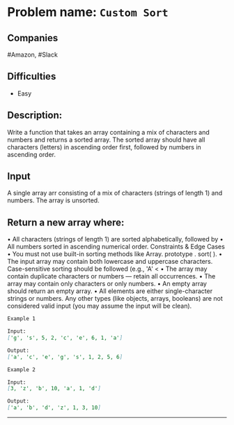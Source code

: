 # Problem name: `Custom Sort`

## Companies

#Amazon, #Slack

## Difficulties

- Easy

## Description:

Write a function that takes an array containing a mix of characters and numbers and returns a sorted array. The sorted array should have all characters (letters) in ascending order first, followed by numbers in ascending order.

## Input

A single array arr consisting of a mix of characters (strings of length 1) and numbers. The array is unsorted.

## Return a new array where:

• All characters (strings of length 1) are sorted alphabetically, followed by
• All numbers sorted in ascending numerical order. Constraints & Edge Cases
• You must not use built-in sorting methods like Array. prototype . sort( ).
• The input array may contain both lowercase and uppercase characters. Case-sensitive sorting should be followed (e.g., 'A' <
• The array may contain duplicate characters or numbers — retain all occurrences.
• The array may contain only characters or only numbers.
• An empty array should return an empty array.
• All elements are either single-character strings or numbers. Any other types (like objects, arrays, booleans) are not considered valid input (you may assume the input will be clean).

```md
Example 1

Input:
['g', 's', 5, 2, 'c', 'e', 6, 1, 'a']

Output:
['a', 'c', 'e', 'g', 's', 1, 2, 5, 6]

Example 2

Input:
[3, 'z', 'b', 10, 'a', 1, 'd']

Output:
['a', 'b', 'd', 'z', 1, 3, 10]
```

---
